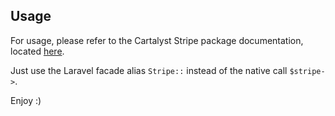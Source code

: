 ## Usage

For usage, please refer to the Cartalyst Stripe package documentation, located [here](https://cartalyst.com/manual/stripe/1.0).

Just use the Laravel facade alias `Stripe::` instead of the native call `$stripe->`.

Enjoy :)
